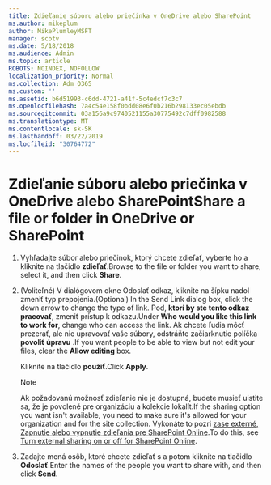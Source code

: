 ```yaml
---
title: Zdieľanie súboru alebo priečinka v OneDrive alebo SharePoint
ms.author: mikeplum
author: MikePlumleyMSFT
manager: scotv
ms.date: 5/18/2018
ms.audience: Admin
ms.topic: article
ROBOTS: NOINDEX, NOFOLLOW
localization_priority: Normal
ms.collection: Adm_O365
ms.custom: ''
ms.assetid: b6d51993-c6dd-4721-a41f-5c4edcf7c3c7
ms.openlocfilehash: 7a4c54e158f0bdd08e6f0b216b298133ec05ebdb
ms.sourcegitcommit: 03a156a9c9740521155a30775492c7dff0982588
ms.translationtype: MT
ms.contentlocale: sk-SK
ms.lasthandoff: 03/22/2019
ms.locfileid: "30764772"
---
```

# <a name="share-a-file-or-folder-in-onedrive-or-sharepoint"></a><span data-ttu-id="c5724-102">Zdieľanie súboru alebo priečinka v OneDrive alebo SharePoint</span><span class="sxs-lookup"><span data-stu-id="c5724-102">Share a file or folder in OneDrive or SharePoint</span></span>

1. <span data-ttu-id="c5724-103">Vyhľadajte súbor alebo priečinok, ktorý chcete zdieľať, vyberte ho a kliknite na tlačidlo **zdieľať**.</span><span class="sxs-lookup"><span data-stu-id="c5724-103">Browse to the file or folder you want to share, select it, and then click **Share**.</span></span>
    
2. <span data-ttu-id="c5724-104">(Voliteľné) V dialógovom okne Odoslať odkaz, kliknite na šípku nadol zmeniť typ prepojenia.</span><span class="sxs-lookup"><span data-stu-id="c5724-104">(Optional) In the Send Link dialog box, click the down arrow to change the type of link.</span></span> <span data-ttu-id="c5724-105">Pod, **ktorí by ste tento odkaz pracovať**, zmeniť prístup k odkazu.</span><span class="sxs-lookup"><span data-stu-id="c5724-105">Under **Who would you like this link to work for**, change who can access the link.</span></span> <span data-ttu-id="c5724-106">Ak chcete ľudia môcť prezerať, ale nie upravovať vaše súbory, odstráňte začiarknutie políčka **povoliť úpravu** .</span><span class="sxs-lookup"><span data-stu-id="c5724-106">If you want people to be able to view but not edit your files, clear the **Allow editing** box.</span></span> 
    
    <span data-ttu-id="c5724-107">Kliknite na tlačidlo **použiť**.</span><span class="sxs-lookup"><span data-stu-id="c5724-107">Click **Apply**.</span></span>
    
    > [!NOTE]
    > <span data-ttu-id="c5724-108">Ak požadovanú možnosť zdieľanie nie je dostupná, budete musieť uistite sa, že je povolené pre organizáciu a kolekcie lokalít.</span><span class="sxs-lookup"><span data-stu-id="c5724-108">If the sharing option you want isn't available, you need to make sure it's allowed for your organization and for the site collection.</span></span> <span data-ttu-id="c5724-109">Vykonáte to pozri [zase externé, Zapnutie alebo vypnutie zdieľania pre SharePoint Online](https://go.microsoft.com/fwlink/?linkid=866426).</span><span class="sxs-lookup"><span data-stu-id="c5724-109">To do this, see [Turn external sharing on or off for SharePoint Online](https://go.microsoft.com/fwlink/?linkid=866426).</span></span> 
  
3. <span data-ttu-id="c5724-110">Zadajte mená osôb, ktoré chcete zdieľať s a potom kliknite na tlačidlo **Odoslať**.</span><span class="sxs-lookup"><span data-stu-id="c5724-110">Enter the names of the people you want to share with, and then click **Send**.</span></span>
    

